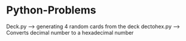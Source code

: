 # Python-Problems

Deck.py --> generating 4 random cards from the deck
dectohex.py --> Converts decimal number to a hexadecimal number
